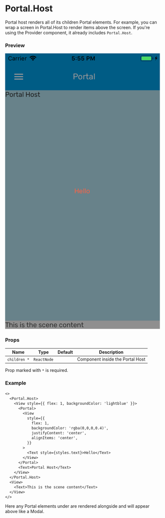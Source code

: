# Portal.Host

Portal host renders all of its children Portal elements. For example, you can wrap a screen in Portal.Host to render items above the screen. If you're using the Provider component, it already includes `Portal.Host`.

### Preview

![portalhost_preview](../assets/portalhost_preview.png)

### Props

| Name         |    Type     | Default | Description                      |
| ------------ | :---------: | :-----: | -------------------------------- |
| `children *` | `ReactNode` |         | Component inside the Portal Host |

Prop marked with `*` is required.

### Example

```tsx
<>
  <Portal.Host>
    <View style={{ flex: 1, backgroundColor: 'lightblue' }}>
      <Portal>
        <View
          style={{
            flex: 1,
            backgroundColor: 'rgba(0,0,0,0.4)',
            justifyContent: 'center',
            alignItems: 'center',
          }}
        >
          <Text style={styles.text}>Hello</Text>
        </View>
      </Portal>
      <Text>Portal Host</Text>
    </View>
  </Portal.Host>
  <View>
    <Text>This is the scene content</Text>
  </View>
</>
```

Here any Portal elements under <App /> are rendered alongside <App /> and will appear above <App /> like a Modal.
